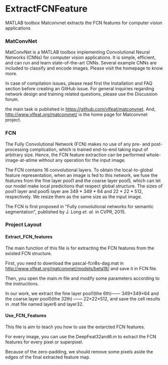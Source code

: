 # ExtractFCNFeature
MATLAB toolbox Matconvnet extracts the FCN features for computer vision applications
### MatConvNet
MatConvNet is a MATLAB toolbox implementing Convolutional Neural Networks (CNNs) for computer vision applications. 
It is simple, efficient, and can run and learn state-of-the-art CNNs. Several example CNNs are included to classify 
and encode images. Please visit the homepage to know more.

In case of compilation issues, please read first the Installation and FAQ section before creating an GitHub issue. 
For general inquiries regarding network design and training related questions, please use the Discussion forum.

the main task is published in https://github.com/vlfeat/matconvnet. And, http://www.vlfeat.org/matconvnet/ is the home 
page for Matconvnet project. 
### FCN 
The Fully Convolutional Network (FCN) makes no use of any pre- and post-processing complication, which is trained 
end-to-end taking input of arbitrary size. Hence, the FCN feature extraction can be performed whole-image-at\-atime 
without any operation for the input image. 

The FCN contains 16 convolutional layers. To obtain the local-to-global feature representation, when an image is fed 
to this network, we fuse the features from the fine layer pool1 and the coarse layer pool5, which can let
our model make local predictions that respect global structure. The sizes of pool1 layer and pool5 layer are 
349 * 349 * 64 and 22 * 22 * 512, respectively. We resize them as the same size as the input image.

The FCN is first proposed in "Fully convolutional networks for semantic segmentation", published by J. Long *et. al.* 
in CVPR, 2015.
### Project Layout
#### Extract_FCN_features 
The main function of this file is for extracting the FCN features from the existed FCN structure.  

First, you need to download the pascal-fcn8s-dag.mat in http://www.vlfeat.org/matconvnet/models/beta18/ and save it in FCN file.

Then, you open the main.m file and modify some parameters according to the instructions.

In our work, we extract the fine layer pool1(the 6th)—— 349×349×64 and the coarse layer pool5(the 32th) —— 22×22×512,
and save the cell results in .mat file named layer6 and layer32.

#### Use_FCN_Features
This file is aim to teach you how to use the extarcted FCN features. 

For every image, you can use the DeepFeat32and6.m to extract the FCN features for every pixel or superpixel. 

Because of the zero-padding, we should remove some pixels aside the edges of the final extracted feature map. 
